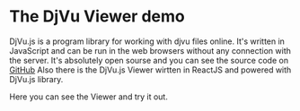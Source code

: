 <link rel="stylesheet" href="/djvujs/djvu_viewer.css"/>

<script src="/djvujs/djvu.js"></script>
<script src="/djvujs/djvu_viewer.js"></script>
<script>
    window.onload = function() { 
        DjVu.Viewer.init(document.querySelector("#for_viewer"));
    }
</script>

# The DjVu Viewer demo
DjVu.js is a program library for working with djvu files online.
It's written in JavaScript and can be run in the web browsers without any connection with the server.
It's absolutely open sourse and you can see the source code on [GitHub](https://github.com/RussCoder/djvujs)
Also there is the DjVu.js Viewer wirtten in ReactJS and powered with DjVu.js library.

Here you can see the Viewer and try it out. 

<div id="for_viewer"></div>

